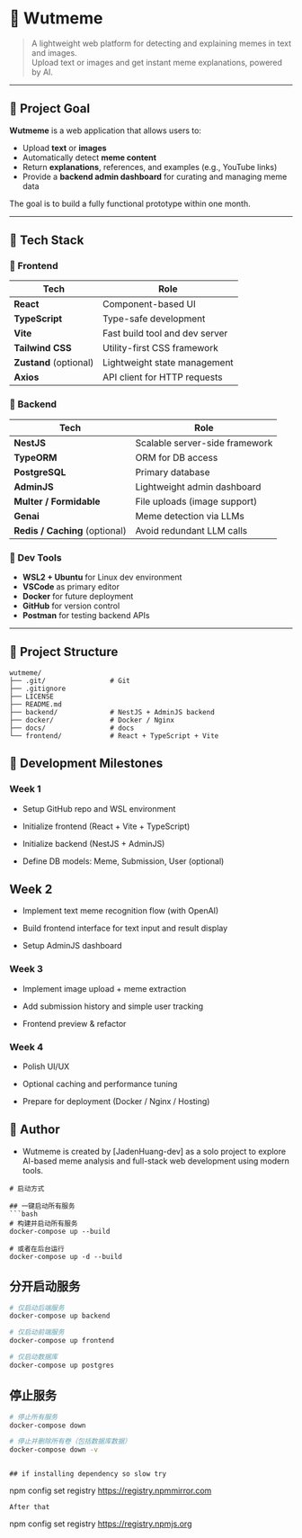 # 🧠 Wutmeme

> A lightweight web platform for detecting and explaining memes in text and images.  
> Upload text or images and get instant meme explanations, powered by AI.

---

## 📌 Project Goal

**Wutmeme** is a web application that allows users to:
- Upload **text** or **images**
- Automatically detect **meme content**
- Return **explanations**, references, and examples (e.g., YouTube links)
- Provide a **backend admin dashboard** for curating and managing meme data

The goal is to build a fully functional prototype within one month.

---

## 🧱 Tech Stack

### 🎨 Frontend
| Tech | Role |
|------|------|
| **React** | Component-based UI |
| **TypeScript** | Type-safe development |
| **Vite** | Fast build tool and dev server |
| **Tailwind CSS** | Utility-first CSS framework |
| **Zustand** (optional) | Lightweight state management |
| **Axios** | API client for HTTP requests |

### 🧰 Backend
| Tech | Role |
|------|------|
| **NestJS** | Scalable server-side framework |
| **TypeORM** | ORM for DB access |
| **PostgreSQL** | Primary database |
| **AdminJS** | Lightweight admin dashboard | (removed maybe replaced by django or other framework in the future)
| **Multer / Formidable** | File uploads (image support) |
| **Genai** | Meme detection via LLMs |
| **Redis / Caching** (optional) | Avoid redundant LLM calls |

### 🧪 Dev Tools
- **WSL2 + Ubuntu** for Linux dev environment
- **VSCode** as primary editor
- **Docker** for future deployment
- **GitHub** for version control
- **Postman** for testing backend APIs
---

## 📁 Project Structure

```
wutmeme/
├── .git/                # Git 
├── .gitignore
├── LICENSE
├── README.md
├── backend/             # NestJS + AdminJS backend
├── docker/              # Docker / Nginx 
├── docs/                # docs
└── frontend/            # React + TypeScript + Vite 
```

## 🚧 Development Milestones

### Week 1
 - Setup GitHub repo and WSL environment

 - Initialize frontend (React + Vite + TypeScript)

 - Initialize backend (NestJS + AdminJS)

 - Define DB models: Meme, Submission, User (optional)

## Week 2
- Implement text meme recognition flow (with OpenAI)

- Build frontend interface for text input and result display

- Setup AdminJS dashboard

### Week 3
- Implement image upload + meme extraction

- Add submission history and simple user tracking

- Frontend preview & refactor

### Week 4
- Polish UI/UX

- Optional caching and performance tuning

- Prepare for deployment (Docker / Nginx / Hosting)


## 🙋 Author
- Wutmeme is created by [JadenHuang-dev] as a solo project to explore AI-based meme analysis and full-stack web development using modern tools.

```
# 启动方式

## 一键启动所有服务
```bash
# 构建并启动所有服务
docker-compose up --build

# 或者在后台运行
docker-compose up -d --build
```

## 分开启动服务
```bash
# 仅启动后端服务
docker-compose up backend

# 仅启动前端服务
docker-compose up frontend

# 仅启动数据库
docker-compose up postgres
```

## 停止服务
```bash
# 停止所有服务
docker-compose down

# 停止并删除所有卷（包括数据库数据）
docker-compose down -v
```
```

## if installing dependency so slow try
```
npm config set registry https://registry.npmmirror.com

```
After that
```
npm config set registry https://registry.npmjs.org

```
